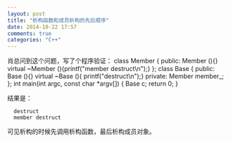 ```yaml
---
layout: post
title: "析构函数和成员析构的先后顺序"
date: 2014-10-22 17:57
comments: true
categories: "C++"
---
```


  肖总问到这个问题，写了个程序验证：
  	class Member
	{
	 public:
	   Member (){}
	   virtual ~Member (){printf("member destruct\n");}
	};
	class Base
	{
	  public:
	    Base (){}
	    virtual ~Base (){ printf("destruct\n");}
	  private:
	    Member member_;
	};
	int main(int argc, const char *argv[])
	{
	  Base c;
	  return 0;
	}
  
  结果是：

	  destruct
	  member destruct

  可见析构的时候先调用析构函数，最后析构成员对象。